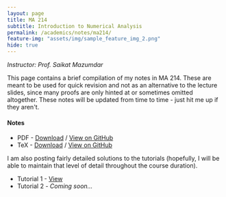 ```yaml
---
layout: page
title: MA 214
subtitle: Introduction to Numerical Analysis
permalink: /academics/notes/ma214/
feature-img: "assets/img/sample_feature_img_2.png"
hide: true
---
```

<i>Instructor: Prof. Saikat Mazumdar</i>

This page contains a brief compilation of my notes in MA 214. These are meant to be used for quick revision and not as an alternative to the lecture slides, since many proofs are only hinted at or sometimes omitted altogether. These notes will be updated from time to time - just hit me up if they aren't.

<h4>Notes</h4>

<ul>
<li>PDF - <a href="https://omprabhu31.github.io/academics/notes/ma214/ma214notes.pdf">Download</a> / <a href="https://github.com/omprabhu31/omprabhu31.github.io/blob/master/academics/notes/ma214/ma214notes.pdf">View on GitHub</a></li>
<li>TeX - <a href="https://omprabhu31.github.io/academics/notes/ma214/ma214notes.tex">Download</a> / <a href="https://github.com/omprabhu31/omprabhu31.github.io/blob/master/academics/notes/ma214/ma214notes.tex">View on GitHub</a></li>
</ul>

I am also posting fairly detailed solutions to the tutorials (hopefully, I will be able to maintain that level of detail throughout the course duration).

<ul>
<li>Tutorial 1 - <a href="https://omprabhu31.github.io/academics/notes/ma214/tutorials/problemset1.pdf">View</a></li>
<li>Tutorial 2 - <i>Coming soon...</i></li>
</ul>